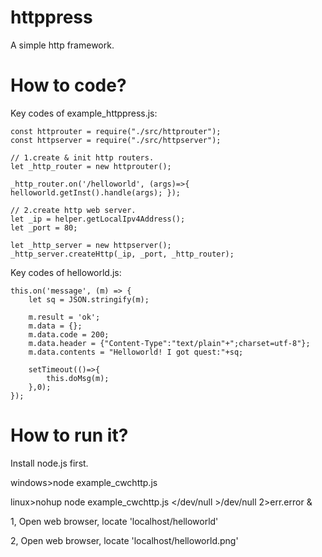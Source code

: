 # httppress
A simple http framework.

# How to code?
Key codes of example_httppress.js:

    const httprouter = require("./src/httprouter");
    const httpserver = require("./src/httpserver");

    // 1.create & init http routers.
    let _http_router = new httprouter();

    _http_router.on('/helloworld', (args)=>{ helloworld.getInst().handle(args); });

    // 2.create http web server.
    let _ip = helper.getLocalIpv4Address();
    let _port = 80;

    let _http_server = new httpserver();
    _http_server.createHttp(_ip, _port, _http_router);

Key codes of helloworld.js:

    this.on('message', (m) => {
        let sq = JSON.stringify(m);

        m.result = 'ok';
        m.data = {};
        m.data.code = 200;
        m.data.header = {"Content-Type":"text/plain"+";charset=utf-8"};
        m.data.contents = "Helloworld! I got quest:"+sq;

        setTimeout(()=>{
            this.doMsg(m);
        },0);
    });


# How to run it?
Install node.js first.

windows>node example_cwchttp.js

linux>nohup node example_cwchttp.js </dev/null >/dev/null 2>err.error &

1, Open web browser, locate 'localhost/helloworld'

2, Open web browser, locate 'localhost/helloworld.png'


